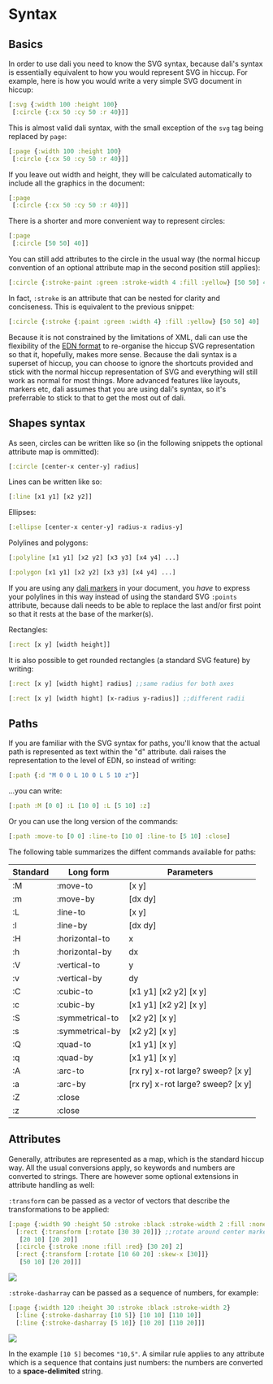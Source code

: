 # Syntax

## Basics

In order to use dali you need to know the SVG syntax, because dali's
syntax is essentially equivalent to how you would represent SVG in
hiccup. For example, here is how you would write a very simple SVG
document in hiccup:

```clojure
[:svg {:width 100 :height 100}
 [:circle {:cx 50 :cy 50 :r 40}]]
```

This is almost valid dali syntax, with the small exception of the
`svg` tag being replaced by `page`:

```clojure
[:page {:width 100 :height 100}
 [:circle {:cx 50 :cy 50 :r 40}]]
```

If you leave out width and height, they will be calculated
automatically to include all the graphics in the document:

```clojure
[:page
 [:circle {:cx 50 :cy 50 :r 40}]]
```

There is a shorter and more convenient way to represent circles:

```clojure
[:page
 [:circle [50 50] 40]]
```

You can still add attributes to the circle in the usual way (the
normal hiccup convention of an optional attribute map in the second
position still applies):

```clojure
[:circle {:stroke-paint :green :stroke-width 4 :fill :yellow} [50 50] 40]
```

In fact, `:stroke` is an attribute that can be nested for clarity and
conciseness. This is equivalent to the previous snippet:

```clojure
[:circle {:stroke {:paint :green :width 4} :fill :yellow} [50 50] 40]
```

Because it is not constrained by the limitations of XML, dali can use
the flexibility of the [EDN format](https://github.com/edn-format/edn)
to re-organise the hiccup SVG representation so that it, hopefully,
makes more sense. Because the dali syntax is a superset of hiccup, you
can choose to ignore the shortcuts provided and stick with the normal
hiccup representation of SVG and everything will still work as normal
for most things. More advanced features like layouts, markers etc,
dali assumes that you are using dali's syntax, so it's preferrable to
stick to that to get the most out of dali.

## Shapes syntax

As seen, circles can be written like so (in the following snippets the
optional attribute map is ommitted):

```clojure
[:circle [center-x center-y] radius]
```

Lines can be written like so:

```clojure
[:line [x1 y1] [x2 y2]]
```

Ellipses:
```clojure
[:ellipse [center-x center-y] radius-x radius-y]
```

Polylines and polygons:
```clojure
[:polyline [x1 y1] [x2 y2] [x3 y3] [x4 y4] ...]

[:polygon [x1 y1] [x2 y2] [x3 y3] [x4 y4] ...]
```

If you are using any [dali markers](prefab.md) in your document, you
*have* to express your polylines in this way instead of using the
standard SVG `:points` attribute, because dali needs to be able to
replace the last and/or first point so that it rests at the base of
the marker(s).

Rectangles:
```clojure
[:rect [x y] [width height]]
```

It is also possible to get rounded rectangles (a standard SVG feature)
by writing:

```clojure
[:rect [x y] [width hight] radius] ;;same radius for both axes

[:rect [x y] [width hight] [x-radius y-radius]] ;;different radii
```

## Paths

If you are familiar with the SVG syntax for paths, you'll know that
the actual path is represented as text within the "d" attribute. dali
raises the representation to the level of EDN, so instead of writing:

```clojure
[:path {:d "M 0 0 L 10 0 L 5 10 z"}]
```

...you can write:

```clojure
[:path :M [0 0] :L [10 0] :L [5 10] :z]
```

Or you can use the long version of the commands:

```clojure
[:path :move-to [0 0] :line-to [10 0] :line-to [5 10] :close]
```

The following table summarizes the diffent commands available for
paths:

| Standard | Long form       | Parameters                        |
|----------|-----------------|-----------------------------------|
| :M       | :move-to        | [x y]                             |
| :m       | :move-by        | [dx dy]                           |
| :L       | :line-to        | [x y]                             |
| :l       | :line-by        | [dx dy]                           |
| :H       | :horizontal-to  | x                                 |
| :h       | :horizontal-by  | dx                                |
| :V       | :vertical-to    | y                                 |
| :v       | :vertical-by    | dy                                |
| :C       | :cubic-to       | [x1 y1] [x2 y2] [x y]             |
| :c       | :cubic-by       | [x1 y1] [x2 y2] [x y]             |
| :S       | :symmetrical-to | [x2 y2] [x y]                     |
| :s       | :symmetrical-by | [x2 y2] [x y]                     |
| :Q       | :quad-to        | [x1 y1] [x y]                     |
| :q       | :quad-by        | [x1 y1] [x y]                     |
| :A       | :arc-to         | [rx ry] x-rot large? sweep? [x y] |
| :a       | :arc-by         | [rx ry] x-rot large? sweep? [x y] |
| :Z       | :close          |                                   |
| :z       | :close          |                                   |

## Attributes

Generally, attributes are represented as a map, which is the standard
hiccup way. All the usual conversions apply, so keywords and numbers
are converted to strings. There are however some optional extensions
in attribute handling as well:

`:transform` can be passed as a vector of vectors that describe the
transformations to be applied:

```clojure
[:page {:width 90 :height 50 :stroke :black :stroke-width 2 :fill :none}
  [:rect {:transform [:rotate [30 30 20]]} ;;rotate around center marked by circle
   [20 10] [20 20]]
  [:circle {:stroke :none :fill :red} [30 20] 2]
  [:rect {:transform [:rotate [10 60 20] :skew-x [30]]}
   [50 10] [20 20]]]
```
![](https://rawgit.com/stathissideris/dali/master/examples/output/transform.svg)

`:stroke-dasharray` can be passed as a sequence of numbers, for example:

```clojure
[:page {:width 120 :height 30 :stroke :black :stroke-width 2}
  [:line {:stroke-dasharray [10 5]} [10 10] [110 10]]
  [:line {:stroke-dasharray [5 10]} [10 20] [110 20]]]
```
![](https://rawgit.com/stathissideris/dali/master/examples/output/dasharray.svg)

In the example `[10 5]` becomes `"10,5"`. A similar rule applies to
any attribute which is a sequence that contains just numbers: the
numbers are converted to a **space-delimited** string.
